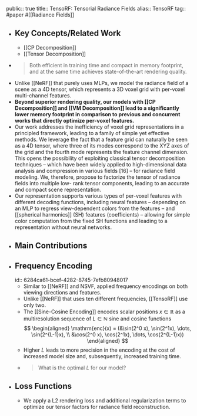 public:: true
title:: TensoRF: Tensorial Radiance Fields
alias:: TensoRF
tag:: #paper #[[Radiance Fields]]

- ## Key Concepts/Related Work
	- [[CP Decomposition]]
	- [[Tensor Decomposition]]
- > Both efficient in training time and compact in memory footprint, and at the same time achieves state-of-the-art rendering quality.
- Unlike [[NeRF]] that purely uses MLPs, we model the radiance field of a scene as a 4D tensor, which represents a 3D voxel grid with per-voxel multi-channel features.
- **Beyond superior rendering quality, our models with [[CP Decomposition]] and [[VM Decomposition]] lead to a significantly lower memory footprint in comparison to previous and concurrent works that directly optimize per-voxel features.**
- Our work addresses the inefficiency of voxel grid representations in a principled framework, leading to a family of simple yet effective methods. We leverage the fact that a feature grid can naturally be seen as a 4D tensor, where three of its modes correspond to the XYZ axes of the grid and the fourth mode represents the feature channel dimension. This opens the possibility of exploiting classical tensor decomposition techniques – which have been widely applied to high-dimensional data analysis and compression in various fields [16] – for radiance field modeling. We, therefore, propose to factorize the tensor of radiance fields into multiple low- rank tensor components, leading to an accurate and compact scene representation.
- Our representation supports various types of per-voxel features with different decoding functions, including neural features – depending on an MLP to regress view-dependent colors from the features – and [[spherical harmonics]] (SH) features (coefficients) – allowing for simple color computation from the fixed SH functions and leading to a representation without neural networks.
- ## Main Contributions
- ## Frequency Encoding
  id:: 6284ca61-bcef-4282-8745-7efb80948017
	- Similar to [[NeRF]]  and NSVF, applied frequency encodings on both viewing directions and features.
	- Unlike [[NeRF]] that uses ten different frequencies, [[TensoRF]] use only two.
	- The [[Sine-Cosine Encoding]] encodes scalar positions $x \in \mathbb{R}$ as a
	  multiresolution sequence of $L \in \mathbb{N}$ sine and cosine functions
	  $$
	  \begin{aligned}
	  \mathrm{enc}(x) = (&\sin(2^0 x), \sin(2^1x), \dots, \sin(2^{L-1}x), \\
	  &\cos(2^0 x), \cos(2^1x), \dots, \cos(2^{L-1}x))
	  \end{aligned}
	  $$
	- Higher $L$ leads to more precision in the encoding at the cost of increased model size and, subsequently, increased training time.
	- > What is the optimal $L$ for our model?
- ## Loss Functions
	- We apply a L2 rendering loss and additional regularization terms to optimize our tensor factors for radiance field reconstruction.